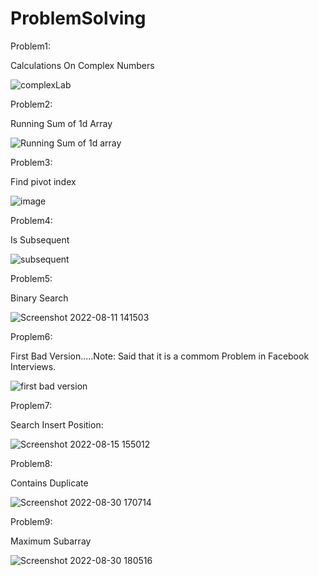 # ProblemSolving

Problem1:

Calculations On Complex Numbers

![complexLab](https://user-images.githubusercontent.com/59229510/180614913-824e1b2c-f6f8-4983-b595-8aec14030abc.jpg)


Problem2:

 Running Sum of 1d Array
 
 ![Running Sum of 1d array](https://user-images.githubusercontent.com/59229510/181039473-c1121af4-6d11-4747-95bc-723bd418c1c5.jpg)
 
 Problem3:
 
 Find pivot index
 
 ![image](https://user-images.githubusercontent.com/59229510/181049153-d8b5aa81-c550-4069-b720-31725ce3e8ed.png)
 
 Problem4:
 
 Is Subsequent
 
 ![subsequent](https://user-images.githubusercontent.com/59229510/182034165-0dc5b4e5-a53e-4673-9e26-c37c7707b083.jpg)
 
 Problem5:
 
 Binary Search
 
 ![Screenshot 2022-08-11 141503](https://user-images.githubusercontent.com/59229510/184131086-664e68c1-66ed-4635-af8b-8ea8af88ec77.jpg)
 
 Proplem6:
 
 First Bad Version.....Note: Said that it is a commom Problem in Facebook Interviews.
 
 ![first bad version](https://user-images.githubusercontent.com/59229510/184500025-9e099d75-690b-42cd-8fc3-39c50f5f66fa.jpg)
 
 Proplem7:
 
 Search Insert Position:
 
 ![Screenshot 2022-08-15 155012](https://user-images.githubusercontent.com/59229510/184648043-b1da72eb-88e1-4cef-a8e4-e0b92a232c4c.jpg)

 Problem8:
 
 Contains Duplicate
 
 ![Screenshot 2022-08-30 170714](https://user-images.githubusercontent.com/59229510/187474170-36ca7875-a0e4-4d16-83a9-ec7a0ae10fbd.jpg)
 
 
 Problem9:
 
 Maximum Subarray
 
 ![Screenshot 2022-08-30 180516](https://user-images.githubusercontent.com/59229510/187486245-a26521b4-928b-4ae2-90c6-806b42b710ad.jpg)
 
 

 
 
 

 
 

 
 


